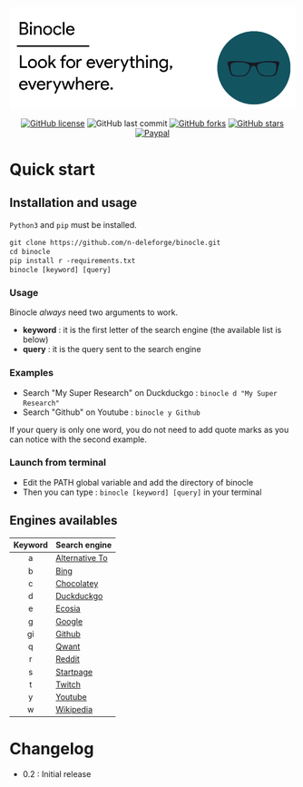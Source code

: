 ![Header](/docs/header.png)

<div align="center">

[![GitHub license](https://img.shields.io/github/license/n-deleforge/binocle?style=for-the-badge)](https://github.com/n-deleforge/binocle/blob/main/LICENCE)
![GitHub last commit](https://img.shields.io/github/last-commit/n-deleforge/binocle?style=for-the-badge)
[![GitHub forks](https://img.shields.io/github/forks/n-deleforge/binocle?style=for-the-badge)](https://github.com/n-deleforge/binocle/network)
[![GitHub stars](https://img.shields.io/github/stars/n-deleforge/binocle?style=for-the-badge)](https://github.com/n-deleforge/binocle/stargazers)
[![Paypal](https://img.shields.io/badge/DONATE-PAYPAL.ME-lightgrey?style=for-the-badge)](https://www.paypal.com/paypalme/nicolasdeleforge)

</div>

# Quick start
## Installation and usage

`Python3` and `pip` must be installed.

```
git clone https://github.com/n-deleforge/binocle.git
cd binocle
pip install r -requirements.txt
binocle [keyword] [query]
```

### Usage

Binocle *always* need two arguments to work.
- **keyword** : it is the first letter of the search engine (the available list is below)
- **query** : it is the query sent to the search engine

### Examples

- Search "My Super Research" on Duckduckgo : `binocle d "My Super Research"`
- Search "Github" on Youtube : `binocle y Github` 

If your query is only one word, you do not need to add quote marks as you can notice with the second example.

### Launch from terminal

- Edit the PATH global variable and add the directory of binocle
- Then you can type : `binocle [keyword] [query]` in your terminal

## Engines availables

| Keyword       | Search engine 
| :-----------: | -----------
| a             | [Alternative To](https://alternativeto.net)
| b             | [Bing](https://www.bing.com)
| c             | [Chocolatey](https://chocolatey.org)
| d             | [Duckduckgo](https://duckduckgo.com)
| e             | [Ecosia](https://www.ecosia.org)
| g             | [Google](https://google.com)
| gi            | [Github](https://github.com)
| q             | [Qwant](https://qwant.com)
| r             | [Reddit](https://www.reddit.com)
| s             | [Startpage](https://startpage.com)
| t             | [Twitch](https://twitch.com)
| y             | [Youtube](https://youtube.com)
| w             | [Wikipedia](https://wikipedia.org/wiki/)

# Changelog

- 0.2 : Initial release
